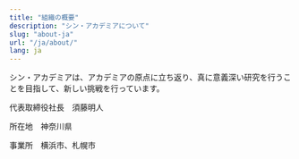 ```yaml
---
title: "組織の概要"
description: "シン・アカデミアについて"
slug: "about-ja"
url: "/ja/about/"
lang: ja
---
```


シン・アカデミアは、アカデミアの原点に立ち返り、真に意義深い研究を行うことを目指して、新しい挑戦を行っています。

代表取締役社長　須藤明人

所在地　神奈川県

事業所　横浜市、札幌市